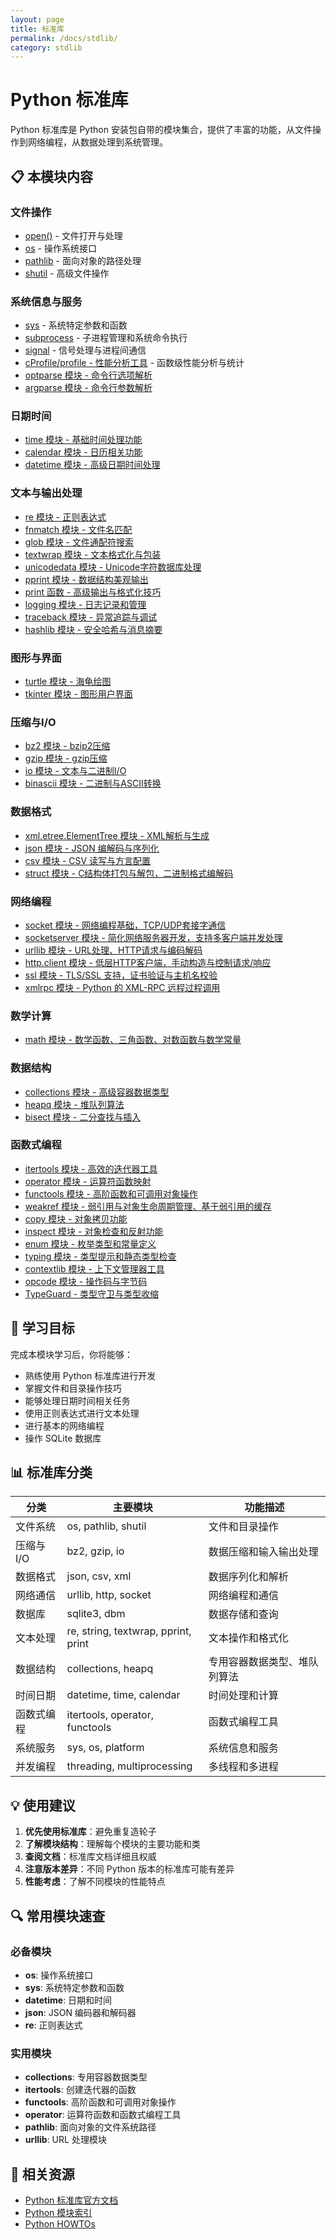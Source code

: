 ```yaml
---
layout: page
title: 标准库
permalink: /docs/stdlib/
category: stdlib
---
```


# Python 标准库

Python 标准库是 Python 安装包自带的模块集合，提供了丰富的功能，从文件操作到网络编程，从数据处理到系统管理。

## 📋 本模块内容

### 文件操作
- [open()](../builtins/open/) - 文件打开与处理
- [os](./os/) - 操作系统接口
- [pathlib](./pathlib/) - 面向对象的路径处理
- [shutil](./shutil/) - 高级文件操作

### 系统信息与服务
- [sys](./sys/) - 系统特定参数和函数
- [subprocess](./subprocess/) - 子进程管理和系统命令执行
- [signal](./signal/) - 信号处理与进程间通信
- [cProfile/profile - 性能分析工具](./profile/) - 函数级性能分析与统计
- [optparse 模块 - 命令行选项解析](./optparse/)
- [argparse 模块 - 命令行参数解析](./argparse/)

### 日期时间
- [time 模块 - 基础时间处理功能](./time/)
- [calendar 模块 - 日历相关功能](./calendar/)
- [datetime 模块 - 高级日期时间处理](./datetime/)


### 文本与输出处理
- [re 模块 - 正则表达式](./re/)
- [fnmatch 模块 - 文件名匹配](./fnmatch/)
- [glob 模块 - 文件通配符搜索](./glob/)
- [textwrap 模块 - 文本格式化与包装](./textwrap/)
- [unicodedata 模块 - Unicode字符数据库处理](./unicodedata/)
- [pprint 模块 - 数据结构美观输出](./pprint/)
- [print 函数 - 高级输出与格式化技巧](./print/)
- [logging 模块 - 日志记录和管理](./logging/)
- [traceback 模块 - 异常追踪与调试](./traceback/)
- [hashlib 模块 - 安全哈希与消息摘要](./hashlib/)

### 图形与界面
- [turtle 模块 - 海龟绘图](./turtle/)
- [tkinter 模块 - 图形用户界面](https://docs.python.org/3/library/tkinter.html)

### 压缩与I/O
- [bz2 模块 - bzip2压缩](./bz2/)
- [gzip 模块 - gzip压缩](./gzip/)
- [io 模块 - 文本与二进制I/O](./io/)
- [binascii 模块 - 二进制与ASCII转换](./binascii/)

### 数据格式
- [xml.etree.ElementTree 模块 - XML解析与生成](./xml.etree.ElementTree/)
- [json 模块 - JSON 编解码与序列化](./json/)
- [csv 模块 - CSV 读写与方言配置](./csv/)
- [struct 模块 - C结构体打包与解包，二进制格式编解码](./struct/)


### 网络编程
- [socket 模块 - 网络编程基础，TCP/UDP套接字通信](./socket/)
- [socketserver 模块 - 简化网络服务器开发，支持多客户端并发处理](./socketserver/)
- [urllib 模块 - URL处理、HTTP请求与编码解码](./urllib/)
- [http.client 模块 - 低层HTTP客户端，手动构造与控制请求/响应](./http.client/)
- [ssl 模块 - TLS/SSL 支持，证书验证与主机名校验](./ssl/)
- [xmlrpc 模块 - Python 的 XML-RPC 远程过程调用](./xmlrpc/)

### 数学计算
- [math 模块 - 数学函数、三角函数、对数函数与数学常量](./math/)

### 数据结构
- [collections 模块 - 高级容器数据类型](./collections/)
- [heapq 模块 - 堆队列算法](./heapq/)
- [bisect 模块 - 二分查找与插入](./bisect/)

### 函数式编程
- [itertools 模块 - 高效的迭代器工具](./itertools/)
- [operator 模块 - 运算符函数映射](./operator/)
- [functools 模块 - 高阶函数和可调用对象操作](./functools/)
- [weakref 模块 - 弱引用与对象生命周期管理、基于弱引用的缓存](./weakref/)
- [copy 模块 - 对象拷贝功能](./copy/)
- [inspect 模块 - 对象检查和反射功能](./inspect/)
- [enum 模块 - 枚举类型和常量定义](./enum/)
- [typing 模块 - 类型提示和静态类型检查](./typing/)
- [contextlib 模块 - 上下文管理器工具](./contextlib/)
- [opcode 模块 - 操作码与字节码](./opcode/)
- [TypeGuard - 类型守卫与类型收缩](./typeguard/)


## 🎯 学习目标

完成本模块学习后，你将能够：

- 熟练使用 Python 标准库进行开发
- 掌握文件和目录操作技巧
- 能够处理日期时间相关任务
- 使用正则表达式进行文本处理
- 进行基本的网络编程
- 操作 SQLite 数据库

## 📊 标准库分类

| 分类 | 主要模块 | 功能描述 |
|------|----------|----------|
| 文件系统 | os, pathlib, shutil | 文件和目录操作 |
| 压缩与I/O | bz2, gzip, io | 数据压缩和输入输出处理 |
| 数据格式 | json, csv, xml | 数据序列化和解析 |
| 网络通信 | urllib, http, socket | 网络编程和通信 |
| 数据库 | sqlite3, dbm | 数据存储和查询 |
| 文本处理 | re, string, textwrap, pprint, print | 文本操作和格式化 |
| 数据结构 | collections, heapq | 专用容器数据类型、堆队列算法 |
| 时间日期 | datetime, time, calendar | 时间处理和计算 |
| 函数式编程 | itertools, operator, functools | 函数式编程工具 |
| 系统服务 | sys, os, platform | 系统信息和服务 |
| 并发编程 | threading, multiprocessing | 多线程和多进程 |

## 💡 使用建议

1. **优先使用标准库**：避免重复造轮子
2. **了解模块结构**：理解每个模块的主要功能和类
3. **查阅文档**：标准库文档详细且权威
4. **注意版本差异**：不同 Python 版本的标准库可能有差异
5. **性能考虑**：了解不同模块的性能特点

## 🔍 常用模块速查

### 必备模块
- **os**: 操作系统接口
- **sys**: 系统特定参数和函数
- **datetime**: 日期和时间
- **json**: JSON 编码器和解码器
- **re**: 正则表达式

### 实用模块
- **collections**: 专用容器数据类型
- **itertools**: 创建迭代器的函数
- **functools**: 高阶函数和可调用对象操作
- **operator**: 运算符函数和函数式编程工具
- **pathlib**: 面向对象的文件系统路径
- **urllib**: URL 处理模块

## 🔗 相关资源

- [Python 标准库官方文档](https://docs.python.org/3/library/)
- [Python 模块索引](https://docs.python.org/3/py-modindex.html)
- [Python HOWTOs](https://docs.python.org/3/howto/index.html)